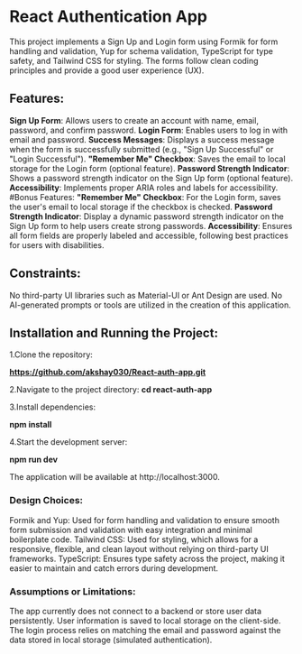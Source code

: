 # React Authentication App
This project implements a Sign Up and Login form using Formik for form handling and validation, Yup for schema validation, TypeScript for type safety, and Tailwind CSS for styling. The forms follow clean coding principles and provide a good user experience (UX).

## Features:
**Sign Up Form**: Allows users to create an account with name, email, password, and confirm password.
**Login Form**: Enables users to log in with email and password.
**Success Messages**: Displays a success message when the form is successfully submitted (e.g., "Sign Up Successful" or "Login Successful").
**"Remember Me" Checkbox**: Saves the email to local storage for the Login form (optional feature).
**Password Strength Indicator**: Shows a password strength indicator on the Sign Up form (optional feature).
**Accessibility**: Implements proper ARIA roles and labels for accessibility.
#Bonus Features:
**"Remember Me" Checkbox**: For the Login form, saves the user's email to local storage if the checkbox is checked.
**Password Strength Indicator**: Display a dynamic password strength indicator on the Sign Up form to help users create strong passwords.
**Accessibility**: Ensures all form fields are properly labeled and accessible, following best practices for users with disabilities.
## Constraints:
No third-party UI libraries such as Material-UI or Ant Design are used.
No AI-generated prompts or tools are utilized in the creation of this application.
 ## Installation and Running the Project:
 1.Clone the repository:

**https://github.com/akshay030/React-auth-app.git**

2.Navigate to the project directory:
**cd react-auth-app**

3.Install dependencies: 

**npm install**

4.Start the development server:

**npm run dev**

The application will be available at http://localhost:3000.

 ### Design Choices:
Formik and Yup: Used for form handling and validation to ensure smooth form submission and validation with easy integration and minimal boilerplate code.
Tailwind CSS: Used for styling, which allows for a responsive, flexible, and clean layout without relying on third-party UI frameworks.
TypeScript: Ensures type safety across the project, making it easier to maintain and catch errors during development.
### Assumptions or Limitations:
The app currently does not connect to a backend or store user data persistently. User information is saved to local storage on the client-side.
The login process relies on matching the email and password against the data stored in local storage (simulated authentication).
